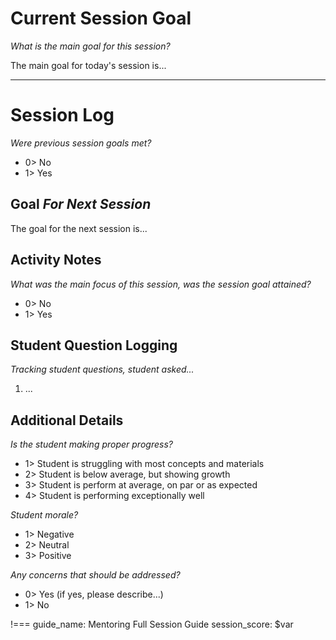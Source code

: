# Current Session Goal
_What is the main goal for this session?_

The main goal for today's session is...

---
# Session Log
_Were previous session goals met?_
  - 0> No
  - 1> Yes


## Goal _For Next Session_
The goal for the next session is...


## Activity Notes
_What was the main focus of this session, was the session goal attained?_
  - 0> No
  - 1> Yes


## Student Question Logging
_Tracking student questions, student asked..._

1. ...


## Additional Details

_Is the student making proper progress?_
  - 1> Student is struggling with most concepts and materials
  - 2> Student is below average, but showing growth
  - 3> Student is perform at average, on par or as expected
  - 4> Student is performing exceptionally well


_Student morale?_
  - 1> Negative
  - 2> Neutral
  - 3> Positive


_Any concerns that should be addressed?_
  - 0> Yes (if yes, please describe...)
  - 1> No



!===
guide_name: Mentoring Full Session Guide
session_score: $var
